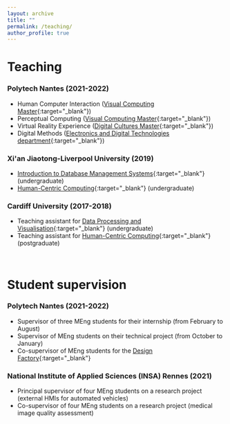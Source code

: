 ```yaml
---
layout: archive
title: ""
permalink: /teaching/
author_profile: true
---
```



Teaching
=====
### Polytech Nantes (2021-2022) <br />
* Human Computer Interaction ([Visual Computing Master](https://polytech.univ-nantes.fr/fr/les-formations/masters-internationaux/visual-computing-masters-degree-vico){:target="_blank"})
* Perceptual Computing ([Visual Computing Master](https://polytech.univ-nantes.fr/fr/les-formations/masters-internationaux/visual-computing-masters-degree-vico){:target="_blank"})
* Virtual Reality Experience ([Digital Cultures Master](https://mcn.univ-nantes.fr/){:target="_blank"})
* Digital Methods ([Electronics and Digital Technologies department](https://polytech.univ-nantes.fr/fr/les-formations/cycle-ingenieur/ingenieur-electronique-et-technologies-numeriques){:target="_blank"})

### Xi'an Jiaotong-Liverpool University (2019) <br />
* [Introduction to Database Management Systems](http://modules.xjtlu.edu.cn/mod?mod_code=CPT103){:target="_blank"} (undergraduate)
* [Human-Centric Computing](http://modules.xjtlu.edu.cn/MOD_CAT.aspx?mod_code=CSE214){:target="_blank"} (undergraduate)

### Cardiff University (2017-2018) <br />
* Teaching assistant for [Data Processing and Visualisation](https://data.cardiff.ac.uk/legacy/grails/module/CM2105/18A.html){:target="_blank"} (undergraduate)
* Teaching assistant for [Human-Centric Computing](https://data.cardiff.ac.uk/legacy/grails/module/CMT206/20A.html){:target="_blank"} (postgraduate) <br />
<br />

Student supervision
=====

### Polytech Nantes (2021-2022) <br />
* Supervisor of three MEng students for their internship (from February to August)
* Supervisor of MEng students on their technical project (from October to January)
* Co-supervisor of MEng students for the [Design Factory](https://www.ouestindustriescreatives.fr/formation-innovante/challenges-expe-design-factory/design-factory-nantes/){:target="_blank"} 

### National Institute of Applied Sciences (INSA) Rennes (2021) <br />
* Principal supervisor of four MEng students on a research project (external HMIs for automated vehicles)
* Co-supervisor of four MEng students on a research project (medical image quality assessment)
